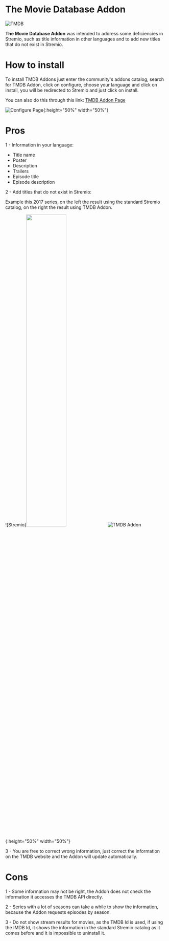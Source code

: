 # The Movie Database Addon

![TMDB](https://i.imgur.com/xekuwF8.png)

**The Movie Database Addon** was intended to address some deficiencies in Stremio, such as title information in other languages and to add new titles that do not exist in Stremio.

# How to install

To install TMDB Addons just enter the community's addons catalog, search for TMDB Addon, click on configure, choose your language and click on install, you will be redirected to Stremio and just click on install.

You can also do this through this link: [TMDB Addon Page](https://94c8cb9f702d-tmdb-addon.baby-beamup.club/configure)

![Configure Page](https://i.imgur.com/R0sMjGv.png){:height="50%" width="50%"}

# Pros

1 - Information in your language:
 - Title name
 - Poster 
 - Description
 - Trailers
 - Episode title
 - Episode description

2 - Add titles that do not exist in Stremio:

 Example this 2017 series, on the left the result using the standard Stremio catalog, on the right the result using TMDB Addon.

 ![Stremio]<img src="https://i.imgur.com/NVrkGts.png" width="50%"> ![TMDB Addon](https://i.imgur.com/4LbIrbT.png){:height="50%" width="50%"} 


3 - You are free to correct wrong information, just correct the information on the TMDB website and the Addon will update automatically.

# Cons

1 - Some information may not be right, the Addon does not check the information it accesses the TMDB API directly.

2 - Series with a lot of seasons can take a while to show the information, because the Addon requests episodes by season.

3 - Do not show stream results for movies, as the TMDB Id is used, if using the IMDB Id, it shows the information in the standard Stremio catalog as it comes before and it is impossible to uninstall it.



 
